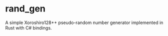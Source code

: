 # rand_gen

A simple Xoroshiro128++ pseudo-random number generator implemented in Rust with C# bindings.

